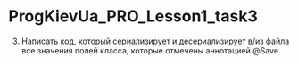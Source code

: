 # ProgKievUa_PRO_Lesson1_task3

3. Написать код, который сериализирует и десериализирует в/из файла все значения полей класса, которые
отмечены аннотацией @Save.
